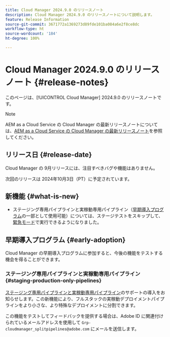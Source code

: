 ```yaml
---
title: Cloud Manager 2024.9.0 のリリースノート
description: Cloud Manager 2024.9.0 のリリースノートについて説明します。
feature: Release Information
source-git-commit: 3671772a1369273d89fde101ba084a6e2f8ce8dc
workflow-type: ht
source-wordcount: '184'
ht-degree: 100%

---
```


# Cloud Manager 2024.9.0 のリリースノート {#release-notes}

このページは、[!UICONTROL Cloud Manager] 2024.9.0 のリリースノートです。

>[!NOTE]
>
>AEM as a Cloud Service の Cloud Manager の最新リリースノートについては、[AEM as a Cloud Service の Cloud Manager の最新リリースノート](https://experienceleague.adobe.com/ja/docs/experience-manager-cloud-service/content/release-notes/cloud-manager/current)を参照してください。

## リリース日 {#release-date}

Cloud Manager の 9月リリースには、注目すべきバグや機能はありません。

次回のリリースは 2024年10月3日（PT）に予定されています。


## 新機能 {#what-is-new}

* ステージング専用パイプラインと実稼動専用パイプライン（[早期導入プログラム](#staging-production-only-pipelines)の一部として使用可能）については、ステージテストをスキップして、[緊急モード](/help/using/stage-prod-only.md#emergency-mode)で実行できるようになりました。

## 早期導入プログラム {#early-adoption}

Cloud Manager の早期導入プログラムに参加すると、今後の機能をテストする機会を得ることができます。


### ステージング専用パイプラインと実稼動専用パイプライン {#staging-production-only-pipelines}

[ステージング専用パイプラインと実稼動専用パイプライン](/help/using/stage-prod-only.md)のサポートの導入をお知らせします。この新機能により、フルスタックの実稼動デプロイメントパイプラインをより小さな、より特殊なデプロイメントに分割できます。

この機能をテストしてフィードバックを提供する場合は、Adobe ID に関連付けられているメールアドレスを使用して `Grp-cloudmanager_splitpipelines@adobe.com` にメールを送信します。

<!-- ## Bug fixes

* text

## Known Issues {#known-issues}

{{content-copy-known-issues}} LEAVE IN??? -->